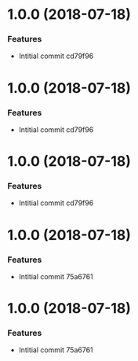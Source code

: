 <a name="1.0.0"></a>
# 1.0.0 (2018-07-18)


### Features

* Intitial commit cd79f96



<a name="1.0.0"></a>
# 1.0.0 (2018-07-18)


### Features

* Intitial commit cd79f96



<a name="1.0.0"></a>
# 1.0.0 (2018-07-18)


### Features

* Intitial commit cd79f96



<a name="1.0.0"></a>
# 1.0.0 (2018-07-18)


### Features

* Intitial commit 75a6761



<a name="1.0.0"></a>
# 1.0.0 (2018-07-18)


### Features

* Intitial commit 75a6761



